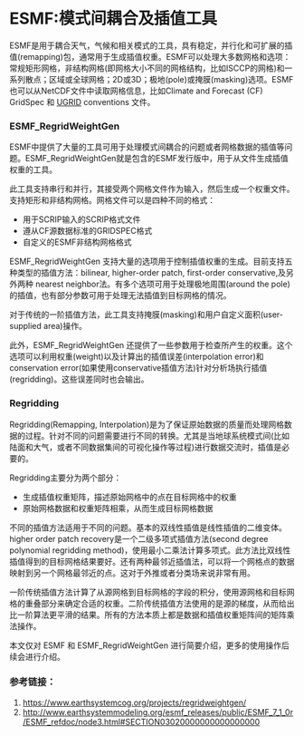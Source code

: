 # ESMF:模式间耦合及插值工具


ESMF是用于耦合天气，气候和相关模式的工具，具有稳定，并行化和可扩展的插值(remapping)包，通常用于生成插值权重。ESMF可以处理大多数网格和选项：常规矩形网格，非结构网格(即网格大小不同的网格结构，比如ISCCP的网格)和一系列散点；区域或全球网格；2D或3D；极地(pole)或掩膜(masking)选项。ESMF也可以从NetCDF文件中读取网格信息，比如Climate and Forecast (CF) GridSpec 和 [UGRID](https://github.com/ugrid-conventions/ugrid-conventions) conventions 文件。

### ESMF_RegridWeightGen

ESMF中提供了大量的工具可用于处理模式间耦合的问题或者网格数据的插值等问题。ESMF_RegridWeightGen就是包含的ESMF发行版中，用于从文件生成插值权重的工具。

此工具支持串行和并行，其接受两个网格文件作为输入，然后生成一个权重文件。支持矩形和非结构网格。网格文件可以是四种不同的格式：

- 用于SCRIP输入的SCRIP格式文件
- 遵从CF源数据标准的GRIDSPEC格式
- 自定义的ESMF非结构网格格式

ESMF_RegridWeightGen 支持大量的选项用于控制插值权重的生成。目前支持五种类型的插值方法：bilinear, higher-order patch, first-order conservative,及另外两种 nearest neighbor法。有多个选项可用于处理极地周围(around the pole)的插值，也有部分参数可用于处理无法插值到目标网格的情况。

对于传统的一阶插值方法，此工具支持掩膜(masking)和用户自定义面积(user-supplied area)操作。

此外，ESMF_RegridWeightGen 还提供了一些参数用于检查所产生的权重。这个选项可以利用权重(weight)以及计算出的插值误差(interpolation error)和conservation error(如果使用conservative插值方法)针对分析场执行插值(regridding)。这些误差同时也会输出。

### Regridding

Regridding(Remapping, Interpolation)是为了保证原始数据的质量而处理网格数据的过程。针对不同的问题需要进行不同的转换。尤其是当地球系统模式间(比如陆面和大气，或者不同数据集间的可视化操作等过程)进行数据交流时，插值是必要的。

Regridding主要分为两个部分：

- 生成插值权重矩阵，描述原始网格中的点在目标网格中的权重
- 原始网格数据和权重矩阵相乘，从而生成目标网格数据

不同的插值方法适用于不同的问题。基本的双线性插值是线性插值的二维变体。higher order patch recovery是一个二级多项式插值方法(second degree polynomial regridding method)，使用最小二乘法计算多项式。此方法比双线性插值得到的目标网格结果要好。还有两种最邻近插值法，可以将一个网格点的数据映射到另一个网格最邻近的点。这对于外推或者分类场来说非常有用。

一阶传统插值方法计算了从源网格到目标网格的字段的积分，使用源网格和目标网格的重叠部分来确定合适的权重。二阶传统插值方法使用的是源的梯度，从而给出比一阶算法更平滑的结果。所有的方法本质上都是数据和插值权重矩阵间的矩阵乘法操作。


本文仅对 ESMF 和 ESMF_RegridWeightGen 进行简要介绍，更多的使用操作后续会进行介绍。

### 参考链接：
1. https://www.earthsystemcog.org/projects/regridweightgen/
2. http://www.earthsystemmodeling.org/esmf_releases/public/ESMF_7_1_0r/ESMF_refdoc/node3.html#SECTION03020000000000000000



